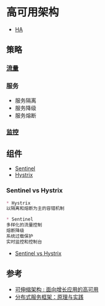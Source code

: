 # 高可用架构

* [HA](HA.md)

## 策略
### [流量](traffic/README.md)

### 服务
* 服务隔离
* 服务降级
* 服务熔断

### [监控](monitor/README.md)

## 组件
* [Sentinel](https://github.com/alibaba/Sentinel/wiki/%E4%BB%8B%E7%BB%8D)
* [Hystrix](https://github.com/Netflix/Hystrix)

### Sentinel vs Hystrix
```md
* Hystrix
以隔离和熔断为主的容错机制

* Sentinel
多样化的流量控制
熔断降级
系统过载保护
实时监控和控制台
```
* [Sentinel vs Hystrix](https://www.jianshu.com/p/d1f22a555065)

## 参考
* [可伸缩架构 : 面向增长应用的高可用](https://github.com/SunnnyChan/SunnnyChan.github.io/blob/master/post/readme/reading/arch/scalable_arch/README.md)
* [分布式服务框架：原理与实践](https://github.com/SunnnyChan/SunnnyChan.github.io/blob/master/post/readme/reading/arch/DS-Service-Framework/README.md)